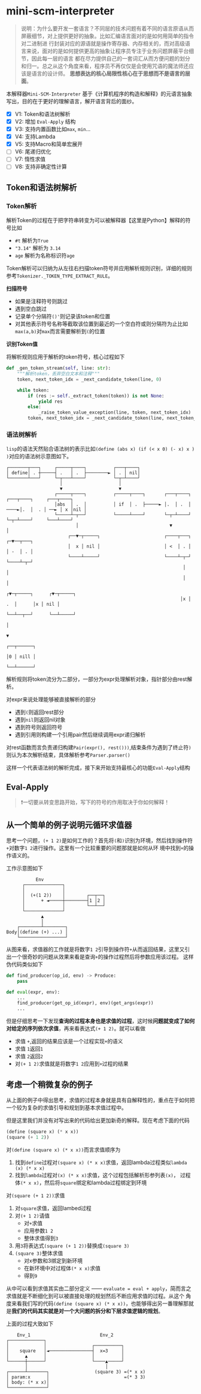# mini-scm-interpreter

> 说明：为什么要开发一套语言？不同层的技术问题有着不同的语言原语从而屏蔽细节，对上提供更好的抽象。比如汇编语言面对的是如何用简单的指令对二进制进
> 行封装对应的源语就是操作寄存器、内存相关的，而对高级语言来说，面对的是如何提供更高的抽象让程序员专注于业务问题屏蔽平台细节，因此每一层的语言
> 都在尽力提供自己的一套词汇从而方便问题的划分和归一。总之从这个角度来看，程序员不再仅仅是会使用咒语的魔法师还应该是语言的设计师。
> **思想表达的核心局限性核心在于思想而不是语言的层面**。


本解释器`Mini-SCM-Interpreter` 基于《计算机程序的构造和解释》的元语言抽象写出，目的在于更好的理解语言，解开语言背后的面纱。

- [x] V1: Token和语法树解析
- [x] V2: 增加 `Eval-Apply` 结构
- [x] V3: 支持内置函数比如`max`, `min`...
- [x] V4: 支持Lambda
- [x] V5: 支持Macro和简单宏展开
- [ ] V6: 尾递归优化
- [ ] V7: 惰性求值
- [ ] V8: 支持非确定性计算

## Token和语法树解析

### Token解析

解析Token的过程在于把字符串转变为可以被解释器【这里是Python】解释的符号比如

- `#t` 解析为`True`
- `"3.14"` 解析为 `3.14`
- `age` 解析为名称标识符`age`

Token解析可以归纳为从左往右扫描token符号并应用解析规则识别，详细的规则参考`Tokenizer._TOKEN_TYPE_EXTRACT_RULE`。

**扫描符号**

- 如果是注释符号则跳过
- 遇到空白跳过
- 记录单个分隔符`()'`则记录该token和位置
- 对其他表示符号名称等截取该位置到最近的一个空白符或则分隔符为止比如`max(a,b)`对`max`而言需要解析到`(`的位置

**识别Token值**

将解析规则应用于解析的token符号，核心过程如下

```python
def _gen_token_stream(self, line: str):
    """解析token，丢弃空白文本和注释"""
    token, next_token_idx = _next_candidate_token(line, 0)

    while token:
        if (res := self._extract_token(token)) is not None:
            yield res
        else:
            _raise_token_value_exception(line, token, next_token_idx)
        token, next_token_idx = _next_candidate_token(line, next_token_idx)
```

### 语法树解析

`lisp`的语法天然贴合语法树的表示比如`(define (abs x) (if (< x 0) (- x) x ) )`对应的语法树示意图如下。


```
┌───────┬───┐     ┌─────┬────┐          ┌───┬────┐                                                  
│ define│ . ┼─────┤ .   │ .  ├────────► │ . │ nil│                                                  
└───────┴───┘     └─┬───┴────┘          └─┬─┴────┘                                                  
                    │                     │                                                         
                    ▼                     ▼                                                         
                  ┌─────┬────┐          ┌─────┬────┐       ┌───┬────┐      ┌───┬────┐     ┌───┬────┐
                  │abs  │ .  │          │ if  │ .  ├─────► │.  │ .  │ ────►│.  │  . │ ──► │ x │nil │
                  └─────┴─┬──┘          └─────┴────┘       └─┬─┴────┘      └─┬─┴────┘     └───┴────┘
                          │                                  ▼               │                      
                       ┌──▼─┬─────┐                        ┌────┬───┐      ┌─▼──┬───┐               
                       │  x │ nil │                        │ <  │ . │      │ -  │ . │               
                       └────┴─────┘                        └────┴─┬─┘      └────┴─┬─┘               
                                                                  │               │                 
                                                                  │               │                 
                                                                 ┌▼─┬─────┐      ┌▼─┬─────┐         
                                                                 │x │  .  │      │x │ nil │         
                                                                 └──┴──┬──┘      └──┴─────┘         
                                                                       │                            
                                                                       ▼                            
                                                                      ┌──┬──────┐                   
                                                                      │0 │ nill │                   
                                                                      └──┴──────┘                                                                                                                          
```

解析规则将token流分为二部分，一部分为expr处理解析对象，指针部分由rest解析。

对expr来说处理能够被直接解析的部分
- 遇到`(`则返回rest部分
- 遇到`nil`则返回nil对象
- 遇到符号则返回符号
- 遇到引用则构建一个引用pair然后继续调用expr递归解析

对rest函数而言负责递归构建`Pair(expr(), rest()))`,结束条件为遇到了终止符`)`则认为本次解析结束，具体解析参考`Parser.parser()`

这样一个代表语法树的解析完成，接下来开始支持最核心的功能`Eval-Apply`结构

## Eval-Apply

> ❗️一切要从转变思路开始，写下的符号的作用取决于你如何解释！

## 从一个简单的例子说明元循环求值器

思考一个问题，`(+ 1 2)`是如何工作的？首先将`(`和`)`识别为环境，然后找到操作符`+`对数字`1 2`进行操作。这里有一个比较重要的问题那就是如何从环
境中找到`+`的操作语义的。

工作示意图如下

```
           Env                        
      ┌──────────────┐                
      │              │                
      │  (+(1 2))    │        ┌──┬──┐ 
      │      + ◄─────┼────────┤1 │2 │ 
      │              │        └──┴──┘ 
      └──────────────┘                
             ▲                        
             │                        
    ┌────────┴────────┐               
Body│(define (+) ...) │               
    └─────────────────┘               
```

从图来看，求值器的工作就是将数字`1 2`引导到操作符`+`从而返回结果，这里又引出一个很奇妙的问题从效果来看是查询`+`的操作过程然后将参数应用该过程。
这样伪代码类似如下

``` python
def find_producer(op_id, env) -> Produce:
    pass

def eval(expr, env):
    ...
    find_producer(get_op_id(expr), env)(get_args(expr))   
    ...
```

但是仔细思考一下发现**查询的过程本身也是求值的过程**，这时候**问题就变成了如何对给定的序列依次求值**，再来看表达式`(+ 1 2)`。就可以看做

- 求值 `+`,返回的结果应该是一个过程实现`+`的语义
- 求值 `1`返回`1`
- 求值 `2`返回`2`
- 对`(+ 1 2)`求值就是将数字`1 2`应用到`+`过程的结果

## 考虑一个稍微复杂的例子

从上面的例子中得出思考，求值的过程本身就是具有自解释性的，重点在于如何把一个较为复杂的求值引导和规划到基本求值过程中。

但是这里我们并没有对写出来的代码给出更加新奇的解释。现在考虑下面的代码

```lisp
(define (square x) (* x x))
(square (+ 1 2))
```

对`(define (square x) (* x x))`而言求值顺序为
1. 找到`define`过程对`(square x) (* x x)`求值，返回lambda过程类似`lambda (x) (* x x)`
2. 找到`lambda`过程对`(x) (* x x)`求值，这个过程包括解析形参列表`(x)`， 过程体`(* x x)`，然后将`square`绑定和lambda过程绑定到环境

对`(square (+ 1 2))`求值
1. 对`square`求值，返回lambed过程
2. 对`(+ 1 2)`请值
   - 对`+`求值
   - 应用参数`1 2`
   - 整体求值得到`3`
3. 用`3`将表达式`(square (+ 1 2))`替换成`(square 3)`
4. `(square 3)`整体求值
   - 对x参数和3绑定到新环境
   - 在新环境中对过程体`(* x x)`求值
   - 得到`9`

从中可以看到求值其实由二部分定义 —— `evaluate = eval + apply`，简而言之求值就是不断细化到可以被直接处理的规划然后不断应用求值的过程。从这个
角度来看我们写的代码`(define (square x) (* x x))`，也能够得出另一番理解那就是**我们的代码其实就是对一个大问题的拆分和下层求值逻辑的规划**。

上面的过程大致如下

```
    Env_1                          Env_2        
┌─────────────┐                                     
│             │                 ┌──────────┐        
│    square   │◄────────────────┤  x=3     │        
│      ▲      │                 │          │        
└──────┼──────┘                 └────▲─────┘        
       │                             │               
┌──────┴───────┐                 (square 3) =(* x x)
│ param:x      │                            =(* 3 3)
│ body: (* x x)│                                    
└──────────────┘                                    
```


















